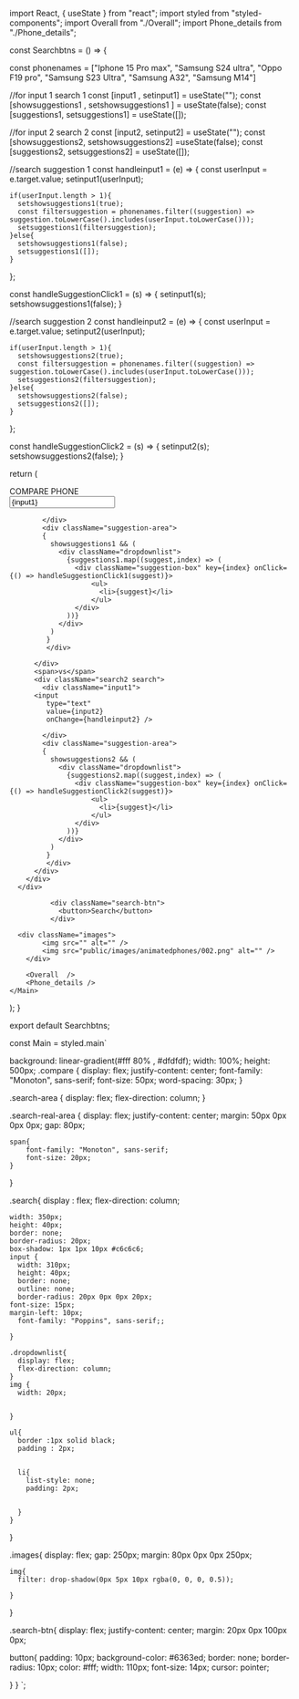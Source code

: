 import React, { useState } from "react";
import styled from "styled-components";
import Overall from "./Overall";
import Phone_details from "./Phone_details";




const Searchbtns = () => {


  const phonenames = ["Iphone 15 Pro max", "Samsung S24 ultra", "Oppo F19 pro", "Samsung S23 Ultra", "Samsung A32", "Samsung M14"]

  //for input 1 search 1 
  const [input1 , setinput1] = useState("");
  const [showsuggestions1 , setshowsuggestions1 ] = useState(false);
  const [suggestions1, setsuggestions1] = useState([]);

  //for input 2 search 2
  const [input2, setinput2] = useState("");
  const [showsuggestions2, setshowsuggestions2] =useState(false);
  const [suggestions2, setsuggestions2] = useState([]);


  //search suggestion 1
  const handleinput1 = (e) => {
    const userInput  = e.target.value;
    setinput1(userInput);

    if(userInput.length > 1){
      setshowsuggestions1(true);
      const filtersuggestion = phonenames.filter((suggestion) => suggestion.toLowerCase().includes(userInput.toLowerCase()));
      setsuggestions1(filtersuggestion);
    }else{
      setshowsuggestions1(false);
      setsuggestions1([]);
    }
  };

  const handleSuggestionClick1 = (s) => {
    setinput1(s);
    setshowsuggestions1(false);
  }

  //search suggestion 2 
  const handleinput2 = (e) => {
    const userInput  = e.target.value;
    setinput2(userInput);

    if(userInput.length > 1){
      setshowsuggestions2(true);
      const filtersuggestion = phonenames.filter((suggestion) => suggestion.toLowerCase().includes(userInput.toLowerCase()));
      setsuggestions2(filtersuggestion);
    }else{
      setshowsuggestions2(false);
      setsuggestions2([]);
    }
  };

  const handleSuggestionClick2 = (s) => {
    setinput2(s);
    setshowsuggestions2(false);
  }
    
  

  return (
    <Main>
      <div className="search-area">
        <span className="compare">COMPARE PHONE</span>
        <div className="search-real-area">
          <div className="search1 search">
            <div className="input-1">
            <input
             type="text"
             value={input1}
             onChange={handleinput1} />

            </div>
            <div className="suggestion-area">
            {
              showsuggestions1 && (
                <div className="dropdownlist">
                  {suggestions1.map((suggest,index) => (
                    <div className="suggestion-box" key={index} onClick={() => handleSuggestionClick1(suggest)}>
                        <ul>
                          <li>{suggest}</li>
                        </ul>
                    </div>
                  ))}
                </div>
              )
             }
             </div>

          </div>
          <span>vs</span>
          <div className="search2 search">
            <div className="input1">
          <input
             type="text"
             value={input2}
             onChange={handleinput2} />
            
            </div>
            <div className="suggestion-area">
            {
              showsuggestions2 && (
                <div className="dropdownlist">
                  {suggestions2.map((suggest,index) => (
                    <div className="suggestion-box" key={index} onClick={() => handleSuggestionClick2(suggest)}>
                        <ul>
                          <li>{suggest}</li>
                        </ul>
                    </div>
                  ))}
                </div>
              )
             }
             </div>
          </div>
        </div>
      </div>

              <div className="search-btn">
                <button>Search</button>
              </div>

      <div className="images">
            <img src="" alt="" />
            <img src="public/images/animatedphones/002.png" alt="" />
        </div>

        <Overall  />
        <Phone_details />
    </Main>
  );
}


export default Searchbtns;

const Main = styled.main`

  background: linear-gradient(#fff 80% , #dfdfdf);
  width: 100%;
  height: 500px;
  .compare {
    display: flex;
    justify-content: center;
    font-family: "Monoton", sans-serif;
    font-size: 50px;
    word-spacing: 30px;
  }

  .search-area {
    display: flex;
    flex-direction: column;
  }

  .search-real-area {
    display: flex;
    justify-content: center;
    margin: 50px 0px 0px 0px;
    gap: 80px;

    span{
        font-family: "Monoton", sans-serif;
        font-size: 20px;
    }
  }

  .search{
    display : flex;
    flex-direction: column;
    
    width: 350px;
    height: 40px;
    border: none;
    border-radius: 20px;
    box-shadow: 1px 1px 10px #c6c6c6;
    input {
      width: 310px;
      height: 40px;
      border: none;
      outline: none;
      border-radius: 20px 0px 0px 20px;
    font-size: 15px;
    margin-left: 10px;
      font-family: "Poppins", sans-serif;;

    }

    .dropdownlist{
      display: flex;
      flex-direction: column;
    }
    img {
      width: 20px;
      
      
    }
      
    ul{
      border :1px solid black;
      padding : 2px;
     
     
      li{
        list-style: none;
        padding: 2px;
        
      
      }
    }

    

   
  }

  .images{
    display: flex;
    gap: 250px;
    margin: 80px 0px 0px 250px;

    img{
      filter: drop-shadow(0px 5px 10px rgba(0, 0, 0, 0.5));
    
    }

}

.search-btn{
  display: flex;
  justify-content: center;
  margin: 20px 0px 100px 0px;
  
  button{
    padding: 10px;
    background-color: #6363ed;
    border: none;
    border-radius: 10px;
    color: #fff;
    width: 110px;
    font-size: 14px;
    cursor: pointer;

  }
}
`;
